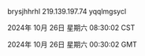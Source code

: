 brysjhhrhl 219.139.197.74 yqqlmgsycl

2024年 10月 26日 星期六 08:30:02 CST

2024年 10月 26日 星期六 00:30:02 GMT
